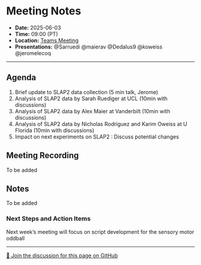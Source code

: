 # Meeting Notes
- **Date:** 2025-06-03
- **Time:** 09:00 (PT)
- **Location:** [Teams Meeting](https://teams.microsoft.com/l/meetup-join/19%3ameeting_Y2Q3MDViNGMtOTIwMC00ZjMzLTk3MjMtYWU3MDhiMzZjYmM1%40thread.v2/0?context=%7b%22Tid%22%3a%2232669cd6-737f-4b39-8bdd-d6951120d3fc%22%2c%22Oid%22%3a%229396d18b-b5cf-4bed-98a0-1cfb7dc82663%22%7d)
- **Presentations:** @Sarruedi @maierav @Dedalus9 @koweiss @jeromelecoq
  
---

## Agenda

1. Brief update to SLAP2 data collection (5 min talk, Jerome)
2. Analysis of SLAP2 data by Sarah Ruediger at UCL (10min with discussions)
3. Analysis of SLAP2 data by Alex Maier at Vanderbilt (10min with discussions)
4. Analysis of SLAP2 data by Nicholas Rodriguez and Karim Oweiss at U Florida (10min with discussions)
5. Impact on next experiments on SLAP2 : Discuss potential changes
   
## Meeting Recording

To be added 

## Notes

To be added

### Next Steps and Action Items

Next week’s meeting will focus on script development for the sensory motor oddball

<!-- DISCUSSION_LINK_START -->
<div class="discussion-link">
    <hr>
    <p>
        <a href="https://github.com/AllenNeuralDynamics/openscope-community-predictive-processing/discussions/89" target="_blank">
            💬 Join the discussion for this page on GitHub
        </a>
    </p>
</div>
<!-- DISCUSSION_LINK_END -->

